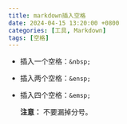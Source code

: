 ```yaml
---
title: markdown插入空格
date: 2024-04-15 13:20:00 +0800
categories: [工具, Markdown]
tags: [空格]
---
```


- 插入一个空格：`&nbsp;`<br>
- 插入两个空格：`&ensp;`<br>
- 插入四个空格：`&emsp;`<br>

  **注意：** 不要漏掉分号。

